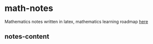 # math-notes

Mathematics notes written in latex, mathematics learning roadmap [here](https://salvely.github.io/science/math/%E6%95%B0%E5%AD%A6%E5%AD%A6%E4%B9%A0%E8%B7%AF%E5%BE%84%20_%20%E7%AC%94%E8%AE%B0%E5%A4%A7%E5%85%A8.html)

## notes-content
